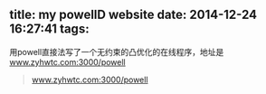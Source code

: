 title: my powellD website
date: 2014-12-24 16:27:41
tags:
---

用powell直接法写了一个无约束的凸优化的在线程序，地址是<www.zyhwtc.com:3000/powell>
>www.zyhwtc.com:3000/powell
